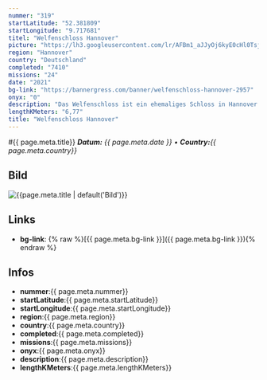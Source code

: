```yaml
---
nummer: "319"
startLatitude: "52.381809"
startLongitude: "9.717681"
titel: "Welfenschloss Hannover"
picture: "https://lh3.googleusercontent.com/lr/AFBm1_aJJyOj6kyE0cHl0Tsjj7jS9TaRONpH0-9GBHaZLaDRCpoZknC8vv9nAexW76OBx0RNwUa5Gqvg1wFQIofGWbpfnKfkxEXKLjHCB95dj64k5mwLbxYUGNycNHDmbb2QDDyrfSpzHB0vWSTL0bn-nw9QOkM2XtPhGvvpq821fiCuQr4tlYtaoosyDvbtAuLklK9bPTxLONm8OiT-D7NAC57KBob79_4lWsCtLfhuvnBBEzLJKYxD-N_UrFoYWER_FPDVSMtVHUvklHxaps_zbv9mcd3p1bmTxz0wG_0lgh9dd0uwCndI4i6pgMyrDlkvN544UelJ60B42C3y2CpkeN7FCZcDUVj9MGW0awOAqZcw6wCDGChupzd2_8pUn-b8E1w0-1twEnhORtHeuHV7Wp2fUFZyC6E0WIzFy0RelU2lIU1YOlHwUPXdVqKXEweUvdS9PJsbV-EWNortSJHeZJxi8bbL9RWBs0-2HNuncJwyHAA-mY2IoYflRTO50NcRc5o8s9aN1QVvu3KMOHT8FrukRVENtlcXstpDnudEEt5q1AWV64UrDde8TBj5RBJ5DXwiirbstl7iQIQO1ZRpomdJ2nHVn0GLkq7wrSvCcG3mkzor44Ydwh1eW9NKQgaH_lgbHXY51eD2YoWS_CqGt2XIUEqQ4CWA1aPQ2ahYMKPrXaiSBiMuZUze0xGYRjwteb1Ahr_QFebrASiWzxLYE85VYFpMjlPLudfe62OlKJphgDVQ9FBwbXJU-dwOsgZHK33FTdhZZD9hSuUeWIVqo3BXK0aNUx6R9AgTjino-Et97fFzEskuqmJ5B7KL2fy4KfMPlh0Dsi0hGneMtGxkq5jbB6TzIoBP_jTS"
region: "Hannover"
country: "Deutschland"
completed: "7410"
missions: "24"
date: "2021"
bg-link: "https://bannergress.com/banner/welfenschloss-hannover-2957"
onyx: "0"
description: "Das Welfenschloss ist ein ehemaliges Schloss in Hannover im Stadtteil Nordstadt, das seit 1879 Sitz der Universität Hannover ist."
lengthKMeters: "6,77"
title: "Welfenschloss Hannover"
---
```


#{{ page.meta.title}}
_**Datum:** {{ page.meta.date }} • **Country:**{{ page.meta.country}}_

## Bild
![{{page.meta.title | default('Bild')}}]({{page.meta.picture}})

## Links
- **bg-link**: {% raw %}[{{ page.meta.bg-link }}]({{ page.meta.bg-link }}){% endraw %}

## Infos
- **nummer**:{{ page.meta.nummer}}
- **startLatitude**:{{ page.meta.startLatitude}}
- **startLongitude**:{{ page.meta.startLongitude}}
- **region**:{{ page.meta.region}}
- **country**:{{ page.meta.country}}
- **completed**:{{ page.meta.completed}}
- **missions**:{{ page.meta.missions}}
- **onyx**:{{ page.meta.onyx}}
- **description**:{{ page.meta.description}}
- **lengthKMeters**:{{ page.meta.lengthKMeters}}

